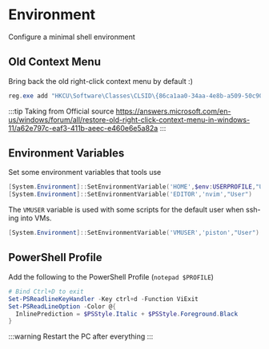 # Environment
Configure a minimal shell environment

## Old Context Menu
Bring back the old right-click context menu by default :)
```powershell
reg.exe add "HKCU\Software\Classes\CLSID\{86ca1aa0-34aa-4e8b-a509-50c905bae2a2}\InprocServer32" /f /ve
```
:::tip
Taking from Official source https://answers.microsoft.com/en-us/windows/forum/all/restore-old-right-click-context-menu-in-windows-11/a62e797c-eaf3-411b-aeec-e460e6e5a82a
:::

## Environment Variables
Set some environment variables that tools use

```powershell
[System.Environment]::SetEnvironmentVariable('HOME',$env:USERPROFILE,"User")
[System.Environment]::SetEnvironmentVariable('EDITOR','nvim',"User")
```
The `VMUSER` variable is used with some scripts for the default
user when ssh-ing into VMs.
```powershell
[System.Environment]::SetEnvironmentVariable('VMUSER','piston',"User")
```

## PowerShell Profile

Add the following to the PowerShell Profile (`notepad $PROFILE`)

```powershell
# Bind Ctrl+D to exit
Set-PSReadlineKeyHandler -Key ctrl+d -Function ViExit
Set-PSReadLineOption -Color @{
  InlinePrediction = $PSStyle.Italic + $PSStyle.Foreground.Black
}
```

:::warning
Restart the PC after everything
:::
